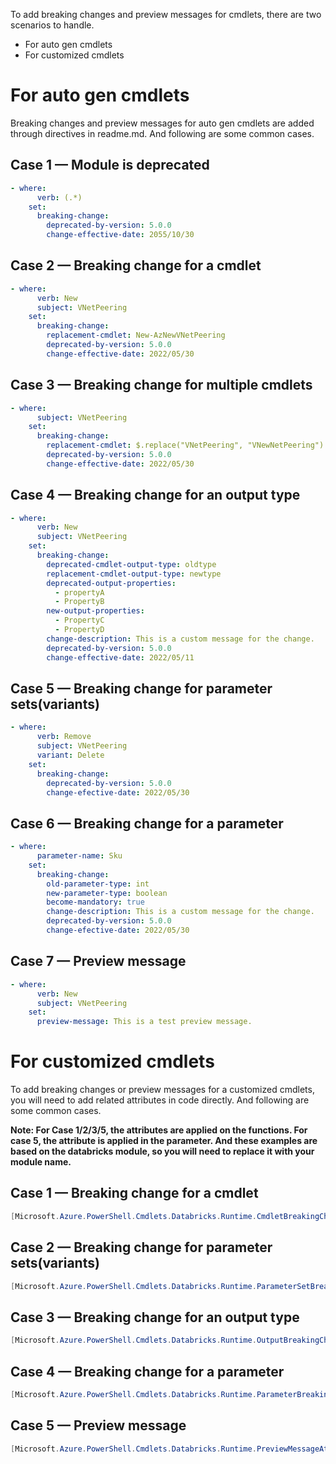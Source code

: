 To add breaking changes and preview messages for cmdlets, there are two scenarios to handle.

- For auto gen cmdlets
- For customized cmdlets

# For auto gen cmdlets

Breaking changes and preview messages for auto gen cmdlets are added through directives in readme.md. And following are some common cases.

## Case 1 — Module is deprecated

 

```yaml
- where:
      verb: (.*)
    set:
      breaking-change:
        deprecated-by-version: 5.0.0
        change-effective-date: 2055/10/30
```

## Case 2 — Breaking change for a cmdlet

```yaml
- where:
      verb: New
      subject: VNetPeering
    set:
      breaking-change:
        replacement-cmdlet: New-AzNewVNetPeering
        deprecated-by-version: 5.0.0
        change-effective-date: 2022/05/30
```

## Case 3 — Breaking change for multiple cmdlets

```yaml
- where:
      subject: VNetPeering
    set:
      breaking-change:
        replacement-cmdlet: $.replace("VNetPeering", "VNewNetPeering")
        deprecated-by-version: 5.0.0
        change-effective-date: 2022/05/30
```

## Case 4 — Breaking change for an output type

```yaml
- where:
      verb: New
      subject: VNetPeering
    set:
      breaking-change:
        deprecated-cmdlet-output-type: oldtype
        replacement-cmdlet-output-type: newtype
        deprecated-output-properties:
          - propertyA
          - PropertyB
        new-output-properties:
          - PropertyC
          - PropertyD
        change-description: This is a custom message for the change.
        deprecated-by-version: 5.0.0
        change-effective-date: 2022/05/11
```

## Case 5 — Breaking change for parameter sets(variants)

```yaml
- where:
      verb: Remove
      subject: VNetPeering
      variant: Delete
    set:
      breaking-change:
        deprecated-by-version: 5.0.0
        change-efective-date: 2022/05/30
```

## Case 6 — Breaking change for a parameter

```yaml
- where:
      parameter-name: Sku
    set:
      breaking-change:
        old-parameter-type: int
        new-parameter-type: boolean
        become-mandatory: true
        change-description: This is a custom message for the change.
        deprecated-by-version: 5.0.0
        change-efective-date: 2022/05/30
```

## Case 7 — Preview message

```yaml
- where:
      verb: New
      subject: VNetPeering
    set:
      preview-message: This is a test preview message.
```

# For customized cmdlets

To add breaking changes or preview messages for a customized cmdlets, you will need to add related attributes in code directly. And following are some common cases.

**Note: For Case 1/2/3/5, the attributes are applied on the functions. For case 5, the attribute is applied in the parameter. And these examples are based on the databricks module, so you will need to replace it with your module name.**

## Case 1 — Breaking change for a cmdlet

```csharp
[Microsoft.Azure.PowerShell.Cmdlets.Databricks.Runtime.CmdletBreakingChangeAttribute("4.0", "2022/05/30", ReplacementCmdletName = 'replace-xxx')
```

## Case 2 — Breaking change for parameter sets(variants)

```csharp
[Microsoft.Azure.PowerShell.Cmdlets.Databricks.Runtime.ParameterSetBreakingChangeAttribute(("parametersetname1", "parametersetname2"), "4.0", "2022/05/30")]
```

## Case 3 — Breaking change for an output type

```csharp
[Microsoft.Azure.PowerShell.Cmdlets.Databricks.Runtime.OutputBreakingChange("oldtype", "5.0.0", "2022/05/11", ReplacementCmdletOutputType = "newtype", DeprecatedOutputProperties = ("propertyA", "PropertyB"), NewOutputProperties = ("PropertyC", "PropertyD"))]
```

## Case 4 — Breaking change for a parameter

```csharp
[Microsoft.Azure.PowerShell.Cmdlets.Databricks.Runtime.ParameterBreakingChangeAttribute("ResourceGroupName", "4.1", "2028/06/18")]
```

## Case 5 — Preview message

```csharp
[Microsoft.Azure.PowerShell.Cmdlets.Databricks.Runtime.PreviewMessageAttribute("This is a preview version")]
```
